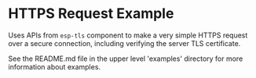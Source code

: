 # HTTPS Request Example

Uses APIs from `esp-tls` component to make a very simple HTTPS request over a secure connection, including verifying the server TLS certificate.

See the README.md file in the upper level 'examples' directory for more information about examples.
